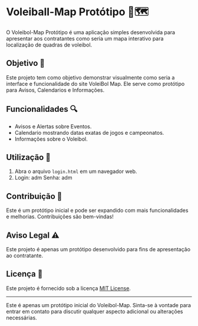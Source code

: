 # Voleiball-Map Protótipo 🏐🗺️

O Voleibol-Map Protótipo é uma aplicação simples desenvolvida para apresentar aos contratantes como seria um mapa interativo para localização de quadras de voleibol.

## Objetivo 🎯

Este projeto tem como objetivo demonstrar visualmente como seria a interface e funcionalidade do site VoleiBol Map. Ele serve como protótipo para Avisos, Calendarios e Informações.

## Funcionalidades 🔍

- Avisos e Alertas sobre Eventos.
- Calendario mostrando datas exatas de jogos e campeonatos.
- Informações sobre o Voleibol.

## Utilização 🚀

1. Abra o arquivo `login.html` em um navegador web.
2. Login: adm Senha: adm

## Contribuição 🤝

Este é um protótipo inicial e pode ser expandido com mais funcionalidades e melhorias. Contribuições são bem-vindas!

## Aviso Legal ⚠️

Este projeto é apenas um protótipo desenvolvido para fins de apresentação ao contratante.

## Licença 📝

Este projeto é fornecido sob a licença [MIT License](LICENSE).

---

Este é apenas um protótipo inicial do Voleibol-Map. Sinta-se à vontade para entrar em contato para discutir qualquer aspecto adicional ou alterações necessárias.
